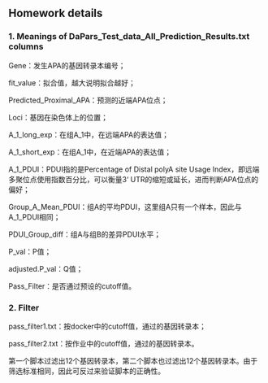 ## Homework details

### 1. Meanings of DaPars_Test_data_All_Prediction_Results.txt columns

Gene：发生APA的基因转录本编号；



fit_value：拟合值，越大说明拟合越好；



Predicted_Proximal_APA：预测的近端APA位点；



Loci：基因在染色体上的位置；



A_1_long_exp：在组A_1中，在远端APA的表达值；



A_1_short_exp：在组A_1中，在近端APA的表达值；



A_1_PDUI：PDUI指的是Percentage of Distal polyA site Usage Index，即远端多聚位点使用指数百分比，可以衡量3‘ UTR的缩短或延长，进而判断APA位点的偏好；



Group_A_Mean_PDUI：组A的平均PDUI，这里组A只有一个样本，因此与A_1_PDUI相同；



PDUI_Group_diff：组A与组B的差异PDUI水平；



P_val：P值；



adjusted.P_val：Q值；



Pass_Filter：是否通过预设的cutoff值。



### 2. Filter

pass_filter1.txt：按docker中的cutoff值，通过的基因转录本；



pass_filter2.txt：按作业中的cutoff值，通过的基因转录本。



第一个脚本过滤出12个基因转录本，第二个脚本也过滤出12个基因转录本。由于筛选标准相同，因此可反过来验证脚本的正确性。